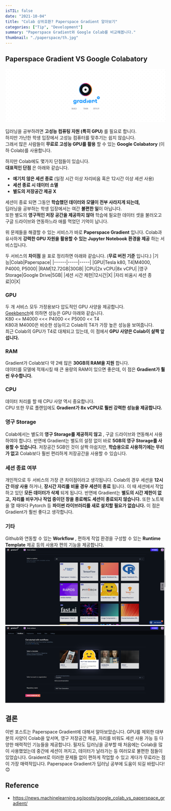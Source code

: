 ```yaml
---
isTIL: false
date: "2021-10-04"
title: "Colab 상위호환? Paperspace Gradient 알아보기"
categories: ["Tip", "Development"]
summary: "Paperspace Gradient와 Google Colab를 비교해봅니다."
thumbnail: "./paperspace/th.jpg"
---
```


## Paperspace Gradient VS Google Colabatory

![Paperspace Gradient](./paperspace/0.png "Paperspace Gradient")

딥러닝을 공부하려면 **고성능 컴퓨팅 자원 (특히 GPU)** 를 필요로 합니다.  
하지만 가난한 학생 입장에서 고성능 컴퓨터를 맞추기는 쉽지 않습니다.  
그래서 많은 사람들이 **무료로 고성능 GPU를 활용** 할 수 있는 **Google Colabatory** (이하 Colab)를 사용합니다.

하지만 Colab에도 몇가지 단점들이 있습니다.  
**대표적인 단점** 은 아래와 같습니다.

- **예기치 않은 세션 종료** (일정 시간 이상 자리비움 혹은 12시간 이상 세션 사용)
- **세션 종료 시 데이터 소멸**
- **별도의 저장공간 제공 X**

세션이 종료 되면 그동안 **학습했던 데이터와 모델이 전부 사라지게 되는데,**  
딥러닝을 공부하는 학생 입장에서는 여간 **불편한 일**이 아닙니다.  
또한 별도의 **영구적인 저장 공간을 제공하지 않아** 학습에 필요한 데이터 셋을 불러오고 구글 드라이브와 연동하느라 애를 먹었던 기억이 납니다.

위 문제들을 해결할 수 있는 서비스가 바로 **Paperspace Gradient** 입니다.
Colab과 유사하게 **강력한 GPU 자원을 활용할 수 있는 Jupyter Notebook 환경을 제공** 하는 서비스입니다.

두 서비스의 **차이점** 을 표로 정리하면 아래와 같습니다. (**무료 버전 기준** 입니다.)
|기능|Colab|Paperspace|
|------|-----|-----|
|GPU|Tesla k80, T4|M4000, P4000, P5000|
|RAM|12.72GB|30GB|
|CPU|2x vCPU|8x vCPU|
|영구 Storage|Google Drive|5GB|
|세션 시간 제한|12시간|X|
|자리 비움시 세션 종료|O|X|

### GPU

두 개 서비스 모두 가정용보다 압도적인 GPU 사양을 제공합니다.  
[Geekbench](https://browser.geekbench.com/cuda-benchmarks)에 의하면 성능은 GPU 아래와 같습니다.  
K80 <= M4000 <<< P4000 << P5000 << T4  
K80과 M4000은 비슷한 성능이고 Colab의 T4가 가장 높은 성능을 보여줍니다.  
최근 Colab의 GPU가 T4로 대체되고 있는데, 이 점에서 **GPU 사양은 Colab이 살짝 앞섭니다.**

### RAM

Gradient가 Colab보다 약 2배 많은 **30GB의 RAM을 지원** 합니다.  
데이터를 모델에 적재시킬 때 큰 용량의 RAM이 있으면 좋은데, 이 점은 **Gradient가 훨씬 우수합니다.**

### CPU

데이터 처리를 할 때 CPU 사양 역시 중요합니다.  
CPU 또한 무료 플랜임에도 **Gradient가 8x vCPU로 훨씬 강력한 성능을 제공합니다.**

### 영구 Storage

Colab에서는 별도의 **영구 Storage를 제공하지 않고** , 구글 드라이브와 연동해서 사용하여야 합니다.
반면에 Gradient는 별도의 설정 없이 바로 **5GB의 영구 Storage를 사용할 수 있습니다.** 저장공간 5GB인 것이 살짝 아쉽지만, **학습용으로 사용하기에는 무리가 없고** Colab보다 훨씬 편리하게 저장공간을 사용할 수 있습니다.

### 세션 종료 여부

개인적으로 두 서비스의 가장 큰 차이점이라고 생각됩니다. Colab의 경우 세션을 **12시간 이상 사용** 하거나, **장시간 자리를 비울 경우 세션이 종료** 됩니다. 이 때 세션에서 작업하고 있던 **모든 데이터가 삭제** 되게 됩니다. 반면에 Gradient는 **별도의 시간 제한이 없고,** **자리를 비우거나 작업 중이던 창을 종료해도 세션이 종료되지 않습니다.** 또한 노트북을 열 때마다 Pytorch 등 **파이썬 라이브러리를 새로 설치할 필요가 없습니다.** 이 점은 Gradient가 훨씬 좋다고 생각합니다.

### 기타

Github와 연동할 수 있는 **Workflow** , 편하게 작업 환경을 구성할 수 있는 **Runtime Template** 제공 등의 사용자 편의 기능을 제공합니다.  
![Runtime Template 제공](./paperspace/1.png "Runtime Template 제공")
![Github 연동 Workflow 제공](./paperspace/2.png "Github 연동 Workflow 제공")

## 결론

이번 포스트는 Paperspace Gradient에 대해서 알아보았습니다. GPU를 제외한 대부분의 사양이 Colab을 앞서며, 영구 저장공간 제공, 자리를 비워도 세션 사용 가능 등 다양한 매력적인 기능들을 제공합니다. 필자도 딥러닝을 공부할 때 처음에는 Colab을 많이 사용했었는데 중간에 세션이 꺼지고, 데이터가 날라가는 등 여러모로 불편한 점들이 있었습니다. Graident로 이러한 문제들 없이 편하게 작업할 수 있고 게다가 무료라는 점이 가장 매력적입니다. Paperspace Gradient가 딥러닝 공부에 도움이 되길 바랍니다! 😊

## Reference

- https://news.machinelearning.sg/posts/google_colab_vs_paperspace_gradient/
